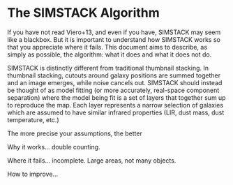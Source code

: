 # The SIMSTACK Algorithm

If you have not read Viero+13, and even if you have, SIMSTACK may seem like a blackbox. But it is important to understand how SIMSTACK works so that you appreciate where it fails.  This document aims to describe, as simply as possible, the algorithm: what it does and what it does not do.

SIMSTACK is distinctly different from traditional thumbnail stacking. In thumbnail stacking, cutouts around galaxy positions are summed together and an image emerges, while noise cancels out. SIMSTACK should instead be thought of as model fitting (or more accurately, real-space component separation) where the model being fit is a set of layers that together sum up to reproduce the map. Each layer represents a narrow selection of galaxies which are assumed to have similar infrared properties (LIR, dust mass, dust temperature, etc.)  

The more precise your assumptions, the better 

Why it works... double counting.

Where it fails... incomplete.  Large areas, not many objects.

How to improve...


